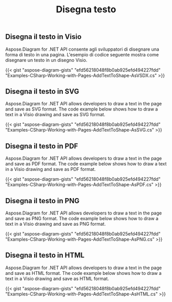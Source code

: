 ﻿---
title: Disegna testo
type: docs
weight: 5
url: /it/net/drawing/draw-text
description: Questa sezione spiega come disegnare il testo in una pagina visio con Aspose.Diagram. Supporto utilizzando C# per disegnare il testo e salvarlo come pdf, svg, html, immagine, xps e altri formati.
---
## **Disegna il testo in Visio**
Aspose.Diagram for .NET API consente agli sviluppatori di disegnare una forma di testo in una pagina. L'esempio di codice seguente mostra come disegnare un testo in un disegno Visio.

{{< gist "aspose-diagram-gists" "efd56218048f8b0ab925efd494227fdd" "Examples-CSharp-Working-with-Pages-AddTextToShape-AsVSDX.cs" >}}

## **Disegna il testo in SVG**
Aspose.Diagram for .NET API allows developers to draw a text in the page and save as SVG format. The code example below shows how to draw a text in a Visio drawing and save as SVG format.

{{< gist "aspose-diagram-gists" "efd56218048f8b0ab925efd494227fdd" "Examples-CSharp-Working-with-Pages-AddTextToShape-AsSVG.cs" >}}

## **Disegna il testo in PDF**
Aspose.Diagram for .NET API allows developers to draw a text in the page and save as PDF format. The code example below shows how to draw a text in a Visio drawing and save as PDF format.

{{< gist "aspose-diagram-gists" "efd56218048f8b0ab925efd494227fdd" "Examples-CSharp-Working-with-Pages-AddTextToShape-AsPDF.cs" >}}

## **Disegna il testo in PNG**
Aspose.Diagram for .NET API allows developers to draw a text in the page and save as PNG format. The code example below shows how to draw a text in a Visio drawing and save as PNG format.

{{< gist "aspose-diagram-gists" "efd56218048f8b0ab925efd494227fdd" "Examples-CSharp-Working-with-Pages-AddTextToShape-AsPNG.cs" >}}

## **Disegna il testo in HTML**
Aspose.Diagram for .NET API allows developers to draw a text in the page and save as HTML format. The code example below shows how to draw a text in a Visio drawing and save as HTML format.

{{< gist "aspose-diagram-gists" "efd56218048f8b0ab925efd494227fdd" "Examples-CSharp-Working-with-Pages-AddTextToShape-AsHTML.cs" >}}
